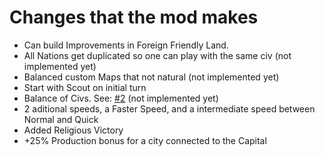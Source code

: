 # Changes that the mod makes


- Can build Improvements in Foreign Friendly Land.
- All Nations get duplicated so one can play with the same civ (not implemented yet)
- Balanced custom Maps that not natural (not implemented yet)
- Start with Scout on initial turn
- Balance of Civs. See: [#2](https://github.com/Caballero-Arepa/Multiplayer-Enhancer/issues/2) (not implemented yet)
- 2 aditional speeds, a Faster Speed, and a intermediate speed between Normal and Quick
- Added Religious Victory
- +25% Production bonus for a city connected to the Capital
